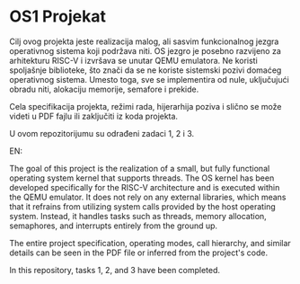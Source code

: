 <h1> OS1 Projekat </h1>
Cilj ovog projekta jeste realizacija malog, ali sasvim funkcionalnog jezgra operativnog sistema koji podržava niti.
OS jezgro je posebno razvijeno za arhitekturu RISC-V i izvršava se unutar QEMU emulatora. Ne koristi spoljašnje biblioteke, što znači da se ne koriste sistemski pozivi domaćeg operativnog sistema. Umesto toga, sve se implementira od nule, uključujući obradu niti, alokaciju memorije, semafore i prekide.

Cela specifikacija projekta, režimi rada, hijerarhija poziva i slično se može videti u PDF fajlu ili zaključiti iz koda projekta.

U ovom repozitorijumu su odrađeni zadaci 1, 2 i 3.

EN:

The goal of this project is the realization of a small, but fully functional operating system kernel that supports threads.
The OS kernel has been developed specifically for the RISC-V architecture and is executed within the QEMU emulator. It does not rely on any external libraries, which means that it refrains from utilizing system calls provided by the host operating system. Instead, it handles tasks such as threads, memory allocation, semaphores, and interrupts entirely from the ground up.

The entire project specification, operating modes, call hierarchy, and similar details can be seen in the PDF file or inferred from the project's code.

In this repository, tasks 1, 2, and 3 have been completed.
